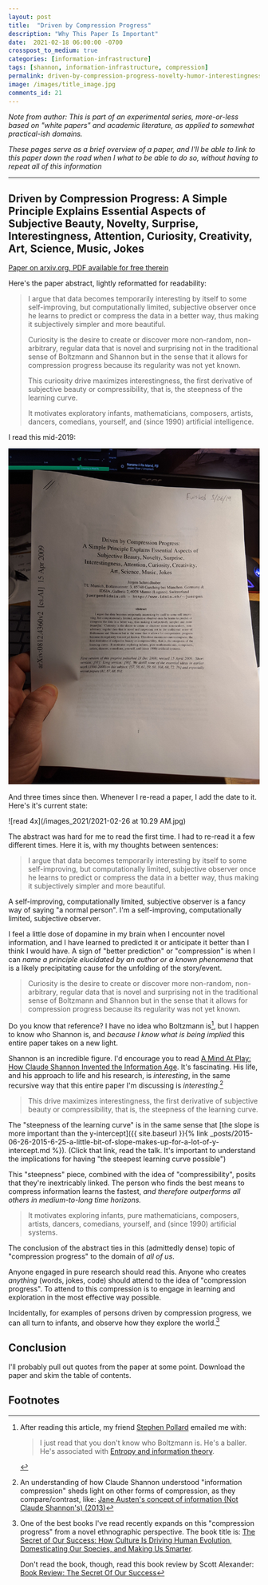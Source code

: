 ```yaml
---
layout: post
title:  "Driven by Compression Progress"
description: "Why This Paper Is Important"
date:  2021-02-18 06:00:00 -0700
crosspost_to_medium: true
categories: [information-infrastructure]
tags: [shannon, information-infrastructure, compression]
permalink: driven-by-compression-progress-novelty-humor-interestingness-curiosity-creativity
image: /images/title_image.jpg
comments_id: 21
---
```


_Note from author: This is part of an experimental series, more-or-less based on "white papers" and academic literature, as applied to somewhat practical-ish domains._

_These pages serve as a brief overview of a paper, and I'll be able to link to this paper down the road when I what to be able to do so, without having to repeat all of this information_

----------------------

## Driven by Compression Progress: A Simple Principle Explains Essential Aspects of Subjective Beauty, Novelty, Surprise, Interestingness, Attention, Curiosity, Creativity, Art, Science, Music, Jokes

[Paper on arxiv.org, PDF available for free therein](https://arxiv.org/abs/0812.4360)

Here's the paper abstract, lightly reformatted for readability:

> I argue that data becomes temporarily interesting by itself to some self-improving, but computationally limited, subjective observer once he learns to predict or compress the data in a better way, thus making it subjectively simpler and more beautiful. 
> 
> Curiosity is the desire to create or discover more non-random, non-arbitrary, regular data that is novel and surprising not in the traditional sense of Boltzmann and Shannon but in the sense that it allows for compression progress because its regularity was not yet known. 
> 
> This curiosity drive maximizes interestingness, the first derivative of subjective beauty or compressibility, that is, the steepness of the learning curve. 
>
> It motivates exploratory infants, mathematicians, composers, artists, dancers, comedians, yourself, and (since 1990) artificial intelligence.

I read this mid-2019:

![read in 2019](/images_2020/compression-progress.jpg)

And three times since then. Whenever I re-read a paper, I add the date to it. Here's it's current state:

![read 4x](/images_2021/2021-02-26 at 10.29 AM.jpg)

<!--more-->

The abstract was hard for me to read the first time. I had to re-read it a few different times. Here it is, with my thoughts between sentences:

> I argue that data becomes temporarily interesting by itself to some self-improving, but computationally limited, subjective observer once he learns to predict or compress the data in a better way, thus making it subjectively simpler and more beautiful. 

A self-improving, computationally limited, subjective observer is a fancy way of saying "a normal person". I'm a self-improving, computationally limited, subjective observer. 

I feel a little dose of dopamine in my brain when I encounter novel information, and I have learned to predicted it or anticipate it better than I think I would have. A sign of "better prediction" or "compression" is when I can _name a principle elucidated by an author or a known phenomena_ that is a likely precipitating cause for the unfolding of the story/event. 

> Curiosity is the desire to create or discover more non-random, non-arbitrary, regular data that is novel and surprising not in the traditional sense of Boltzmann and Shannon but in the sense that it allows for compression progress because its regularity was not yet known. 

Do you know that reference? I have no idea who Boltzmann is[^now-i-know-who-he-is], but I happen to know who Shannon is, and _because I know what is being implied_ this entire paper takes on a new light. 

[^now-i-know-who-he-is]: After reading this article, my friend [Stephen Pollard](https://stephentpollard.com/) emailed me with:
    > I just read that you don't know who Boltzmann is. He's a baller. He's associated with [Entropy and information theory](https://en.wikipedia.org/wiki/Entropy#Information_theory).

Shannon is an incredible figure. I'd encourage you to read [A Mind At Play: How Claude Shannon Invented the Information Age](https://www.goodreads.com/book/show/32919530-a-mind-at-play). It's fascinating. His life, and his approach to life and his research, is _interesting_, in the same recursive way that this entire paper I'm discussing is _interesting_.[^shannon]

[^shannon]: An understanding of how Claude Shannon understood "information compression" sheds light on other forms of compression, as they compare/contrast, like: [Jane Austen's concept of information (Not Claude Shannon's) (2013)](https://news.ycombinator.com/item?id=26186685)

> This drive maximizes interestingness, the first derivative of subjective beauty or compressibility, that is, the steepness of the learning curve. 

The "steepness of the learning curve" is in the same sense that [the slope is more important than the y-intercept]({{ site.baseurl }}{% link _posts/2015-06-26-2015-6-25-a-little-bit-of-slope-makes-up-for-a-lot-of-y-intercept.md %}). (Click that link, read the talk. It's important to understand the implications for having "the steepest learning curve possible")

This "steepness" piece, combined with the idea of "compressibility", posits that they're inextricably linked. The person who finds the best means to compress information learns the fastest, _and therefore outperforms all others in medium-to-long time horizons._

> It motivates exploring infants, pure mathematicians, composers, artists, dancers, comedians, yourself, and (since 1990) artificial systems. 

The conclusion of the abstract ties in this (admittedly dense) topic of "compression progress" to the domain of _all of us_. 

Anyone engaged in pure research should read this. Anyone who creates _anything_ (words, jokes, code) should attend to the idea of "compression progress". To attend to this compression is to engage in learning and exploration in the most effective way possible. 

Incidentally, for examples of persons driven by compression progress, we can all turn to infants, and observe how they explore the world.[^secrets-of-success]

[^secrets-of-success]: One of the best books I've read recently expands on this "compression progress" from a novel ethnographic perspective. The book title is: [The Secret of Our Success: How Culture Is Driving Human Evolution, Domesticating Our Species, and Making Us Smarter](https://www.amazon.com/Secret-Our-Success-Evolution-Domesticating-ebook/dp/B00WY4OXAS/ref=as_li_ss_tl?keywords=the+secret+of+our+success&qid=1559607052&s=gateway&sr=8-1&linkCode=ll1&tag=slatestarcode-20&linkId=761afd67f6541a6de5cebbd0127aa910&language=en_US).

    Don't read the book, though, read this book review by Scott Alexander: [Book Review: The Secret Of Our Success](https://slatestarcodex.com/2019/06/04/book-review-the-secret-of-our-success/)


## Conclusion

I'll probably pull out quotes from the paper at some point. Download the paper and skim the table of contents. 


## Footnotes 

